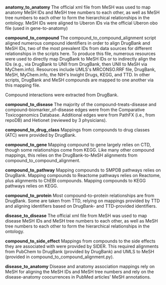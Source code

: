 **anatomy_to_anatomy**
The official xml file from MeSH was used to map anatomy MeSH IDs and MeSH tree numbers to each other, as well as MeSH tree numbers to each other to form the hierarchical relationships in the ontology. MeSH IDs were aligned to Uberon IDs via the official Uberon obo file (used in gene-to-anatomy) 

**compound_to_compound**
The compound_to_compound_alignment script aligned numerous compound identifiers in order to align DrugBank and MeSH IDs, two of the most prevalent IDs from data sources for different relationships in the scripts here. To produce this file, numerous resources were used to directly map DrugBank to MeSH IDs or to indirectly align the IDs (e.g., via DrugBank to UNII from DrugBank, then UNII to MeSH via MyChem.info). Resources include UMLS's MRCONSO.RRF file, DrugBank, MeSH, MyChem.info, the NIH's Inxight Drugs, KEGG, and TTD. In other scripts, DrugBank and MeSH compounds are mapped to one another via this mapping file.

Compound interactions were extracted from DrugBank. 

**compound_to_disease**
The majority of the compound-treats-disease and compound-biomarker_of-disease edges were from the Comparative Toxicogenomics Database. Additional edges were from PathFX (i.e., from repoDB) and Hetionet (reviewed by 3 physicians). 

**compound_to_drug_class**
Mappings from compounds to drug classes (ATC) were provided by DrugBank. 

**compound_to_gene**
Mapping compound to gene largely relies on CTD, though some relationships come from KEGG. Like many other compound mappings, this relies on the DrugBank-to-MeSH alignments from compound_to_compound_alignment.

**compound_to_pathway**
Mapping compounds to SMPDB pathways relies on DrugBank. Mapping compounds to Reactome pathways relies on Reactome, plus alignments to ChEBI compounds. Mapping compounds to KEGG pathways relies on KEGG. 

**compound_to_protein**
Most compound-to-protein relationships are from DrugBank. Some are taken from TTD, relying on mappings provided by TTD and aligning identifiers based on DrugBank- and TTD-provided identifiers.  

**disease_to_disease**
The official xml file from MeSH was used to map disease MeSH IDs and MeSH tree numbers to each other, as well as MeSH tree numbers to each other to form the hierarchical relationships in the ontology. 

**compound_to_side_effect**
Mappings from compounds to the side effects they are associated with were provided by SIDER. This required alignments from PubChem to DrugBank (provided by DrugBank) and UMLS to MeSH (provided in compound_to_compound_alignment.py).

**disease_to_anatomy**
Disease and anatomy association mappings rely on MeSH for aligning the MeSH IDs and MeSH tree numbers and rely on the disease-anatomy coocurrences in PubMed articles' MeSH annotations.


